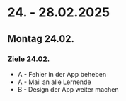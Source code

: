 # 24. - 28.02.2025

## Montag 24.02.
### Ziele 24.02.

- A - Fehler in der App beheben
- A - Mail an alle Lernende
- B - Design der App weiter machen